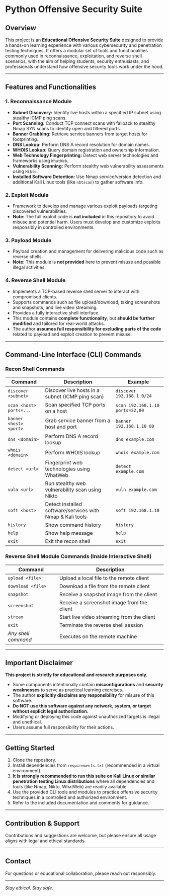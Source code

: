 # Python Offensive Security Suite

## Overview

This project is an **Educational Offensive Security Suite** designed to provide a hands-on learning experience with various cybersecurity and penetration testing techniques. It offers a modular set of tools and functionalities commonly used in reconnaissance, exploitation, and reverse shell scenarios, with the aim of helping students, security enthusiasts, and professionals understand how offensive security tools work under the hood.

---

## Features and Functionalities

### 1. Reconnaissance Module
- **Subnet Discovery:** Identify live hosts within a specified IP subnet using stealthy ICMP ping scans.
- **Port Scanning:** Conduct TCP connect scans with fallback to stealthy Nmap SYN scans to identify open and filtered ports.
- **Banner Grabbing:** Retrieve service banners from target hosts for footprinting.
- **DNS Lookup:** Perform DNS A record resolution for domain names.
- **WHOIS Lookup:** Query domain registration and ownership information.
- **Web Technology Fingerprinting:** Detect web server technologies and frameworks using `WhatWeb`.
- **Vulnerability Scanning:** Perform stealthy web vulnerability assessments using `Nikto`.
- **Installed Software Detection:** Use Nmap service/version detection and additional Kali Linux tools (like `nbtscan`) to gather software info.

### 2. Exploit Module
- Framework to develop and manage various exploit payloads targeting discovered vulnerabilities.
- **Note:** The full exploit code is **not included** in this repository to avoid misuse and potential harm. Users must develop and customize exploits responsibly in controlled environments.

### 3. Payload Module
- Payload creation and management for delivering malicious code such as reverse shells.
- **Note:** This module is **not provided** here to prevent misuse and possible illegal activities.

### 4. Reverse Shell Module
- Implements a TCP-based reverse shell server to interact with compromised clients.
- Supports commands such as file upload/download, taking screenshots and snapshots, and live video streaming.
- Provides a fully interactive shell interface.
- This module contains **complete functionality**, but **should be further modified** and tailored for real-world attacks.
- The author **assumes full responsibility for excluding parts of the code** related to payload and exploit creation to prevent misuse.

---

## Command-Line Interface (CLI) Commands

### Recon Shell Commands

| Command                 | Description                                                     | Example                            |
|-------------------------|-----------------------------------------------------------------|----------------------------------|
| `discover <subnet>`     | Discover live hosts in a subnet (ICMP ping scan)                | `discover 192.168.1.0/24`        |
| `scan <host> ports=...` | Scan specified TCP ports on a host                              | `scan 192.168.1.10 ports=22,80`  |
| `banner <host> <port>`  | Grab service banner from a host and port                        | `banner 192.168.1.10 80`          |
| `dns <domain>`          | Perform DNS A record lookup                                     | `dns example.com`                 |
| `whois <domain>`        | Perform WHOIS lookup                                           | `whois example.com`               |
| `detect <url>`          | Fingerprint web technologies using WhatWeb                    | `detect example.com`              |
| `vuln <url>`            | Run stealthy web vulnerability scan using Nikto               | `vuln example.com`                |
| `soft <host>`           | Detect installed software/services with Nmap & Kali tools      | `soft 192.168.1.10`               |
| `history`               | Show command history                                           | `history`                        |
| `help`                  | Show help message                                             | `help`                          |
| `exit`                  | Exit the recon shell                                          | `exit`                          |

### Reverse Shell Module Commands (Inside Interactive Shell)

| Command           | Description                                      |
|-------------------|------------------------------------------------|
| `upload <file>`   | Upload a local file to the remote client         |
| `download <file>` | Download a file from the remote client            |
| `snapshot`       | Receive a snapshot image from the client          |
| `screenshot`     | Receive a screenshot image from the client        |
| `stream`         | Start live video streaming from the client        |
| `exit`           | Terminate the reverse shell session                |
| *Any shell command* | Executes on the remote machine                     |

---

## Important Disclaimer

**This project is strictly for educational and research purposes only.**

- Some components intentionally contain **misconfigurations** and **security weaknesses** to serve as practical learning exercises.
- The author **explicitly disclaims any responsibility** for misuse of this software.
- **Do NOT use this software against any network, system, or target without explicit legal authorization.**
- Modifying or deploying this code against unauthorized targets is illegal and unethical.
- Users assume full responsibility for their actions.

---

## Getting Started

1. Clone the repository.
2. Install dependencies from `requirements.txt` (recommended in a virtual environment).
3. **It is strongly recommended to run this suite on Kali Linux or similar penetration testing Linux distributions** where all dependencies and tools (like Nmap, Nikto, WhatWeb) are readily available.
4. Use the provided CLI tools and modules to practice offensive security techniques in a controlled and authorized environment.
5. Refer to the included documentation and comments for guidance.

---

## Contribution & Support

Contributions and suggestions are welcome, but please ensure all usage aligns with legal and ethical standards.

---

## Contact

For questions or educational collaboration, please reach out responsibly.

---

*Stay ethical. Stay safe.*
